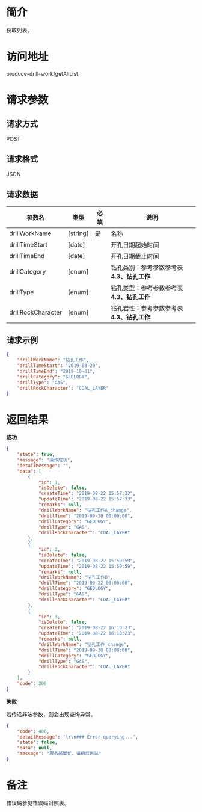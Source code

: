 # 简介
获取列表。

# 访问地址
produce-drill-work/getAllList

# 请求参数

## 请求方式
POST

## 请求格式
JSON

## 请求数据
|参数名|类型|必填|说明|
|-|-|-|-|
|drillWorkName|[string]|是|名称|
|drillTimeStart|[date]||开孔日期起始时间|
|drillTimeEnd|[date]||开孔日期截止时间|
|drillCategory|[enum]||钻孔类别：参考参数参考表 **4.3、钻孔工作**|
|drillType|[enum]||钻孔类型：参考参数参考表 **4.3、钻孔工作**|
|drillRockCharacter|[enum]||钻孔岩性：参考参数参考表 **4.3、钻孔工作**|

## 请求示例
```json
{
	"drillWorkName": "钻孔工作",
    "drillTimeStart": "2019-08-20",
    "drillTimeEnd": "2019-10-01",
	"drillCategory": "GEOLOGY",
    "drillType": "GAS",
    "drillRockCharacter": "COAL_LAYER"
}
```

# 返回结果
**成功**
```json
{
    "state": true,
    "message": "操作成功",
    "detailMessage": "",
    "data": [
        {
            "id": 1,
            "isDelete": false,
            "createTime": "2019-08-22 15:57:33",
            "updateTime": "2019-08-22 15:57:33",
            "remarks": null,
            "drillWorkName": "钻孔工作A_change",
            "drillTime": "2019-09-30 00:00:00",
            "drillCategory": "GEOLOGY",
            "drillType": "GAS",
            "drillRockCharacter": "COAL_LAYER"
        },
        {
            "id": 2,
            "isDelete": false,
            "createTime": "2019-08-22 15:59:59",
            "updateTime": "2019-08-22 15:59:59",
            "remarks": null,
            "drillWorkName": "钻孔工作B",
            "drillTime": "2019-09-22 00:00:00",
            "drillCategory": "GEOLOGY",
            "drillType": "GAS",
            "drillRockCharacter": "COAL_LAYER"
        },
        {
            "id": 3,
            "isDelete": false,
            "createTime": "2019-08-22 16:10:23",
            "updateTime": "2019-08-22 16:10:23",
            "remarks": null,
            "drillWorkName": "钻孔工作_change",
            "drillTime": "2019-09-30 00:00:00",
            "drillCategory": "GEOLOGY",
            "drillType": "GAS",
            "drillRockCharacter": "COAL_LAYER"
        }
    ],
    "code": 200
}
```

**失败**

若传递非法参数，则会出现查询异常。

```json
{
    "code": 406,
    "detailMessage": "\r\n### Error querying...",
    "state": false,
    "data": null,
    "message": "服务器繁忙，请稍后再试"
}
```

# 备注
错误码参见错误码对照表。